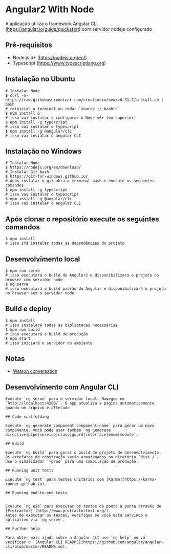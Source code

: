 # Angular2 With Node

A aplicação utiliza o framework Angular CLI (https://angular.io/guide/quickstart) com servidor nodejs configurado

## Pré-requisitos

  - Node.js 6+ (https://nodejs.org/en/)
  - Typescript (https://www.typescriptlang.org)

## Instalação no Ubuntu

    # Instalar Node
    $ curl -o- https://raw.githubusercontent.com/creationix/nvm/v0.31.7/install.sh | bash
    # reiniciar o terminal ou rodar `source ~/.bashrc`
    $ nvm install 6
    # isso vai instalar e configurar o Node v6+ (ou superior)
    $ npm install -g typescript
    # isso vai instalar o typescript
    $ npm install -g @angular/cli
    # isso vai instalar o angular CLI

## Instalação no Windows

    # Instalar Node
    $ https://nodejs.org/en/download/
    # Instalar Git bash
    $ https://git-for-windows.github.io/
    # Após instalar o git abra o terminal bash e execute os seguintes comandos
    $ npm install -g typescript
    # isso vai instalar o typescript
    $ npm install -g @angular/cli
    # isso vai instalar o angular CLI
    
## Após clonar o repositório execute os seguintes comandos

    $ npm install
    # isso irá instalar todas as dependências do projeto

## Desenvolvimento local

    $ npm run serve
    # isso executará o build do Angular2 e disponibilizara o projeto no browser com servidor node
    $ ng serve
    # isso executará o build padrão do Angular e disponibilizará o projeto no browser sem o servidor node

## Build e deploy

    $ npm install
    # isso instalará todas as bibliotecas necessárias
    $ npm run build
    # isso executará o build de produção
    $ npm start
    # isso iniciará o servidor no ambiente

## Notas

- [Watson conversation](notes/ibm.md)

    
## Desenvolvimento com Angular CLI

    Execute `ng serve` para o servidor local. Navegue em `http://localhost:4200/`. O app atualiza a página automaticamente quando um arquivo é alterado

    ## Code scaffolding

    Execute `ng generate component component-name` para gerar um novo componente. Você pode usar também `ng generate directive|pipe|service|class|guard|interface|enum|module`.

    ## Build

    Execute `ng build` para gerar o build do projeto de desenvolvimento. Os artefatos de construção serão armazenados no diretório `dist /`. Use o sinalizador `-prod` para uma compilação de produção.

    ## Running unit tests

    Execute `ng test` para testes unitários com [Karma](https://karma-runner.github.io).

    ## Running end-to-end tests


    Execute `ng e2e` para executar os testes de ponta a ponta através de [Protractor] (http://www.protractortest.org/).
    Antes de executar os testes, verifique se você está servindo o aplicativo via `ng serve`.

    ## Further help

    Para obter mais ajuda sobre a Angular CLI use `ng help` ou vá verificar o  [Angular CLI README](https://github.com/angular/angular-cli/blob/master/README.md).



